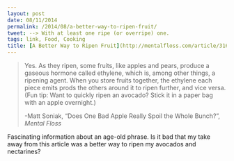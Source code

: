 ```yaml
---
layout: post
date: 08/11/2014
permalink: /2014/08/a-better-way-to-ripen-fruit/
tweet: --> With at least one ripe (or overripe) one.
tags: link, Food, Cooking
title: [A Better Way to Ripen Fruit](http://mentalfloss.com/article/31666/does-one-bad-apple-really-spoil-whole-bunch)
---
```


<blockquote>
  <p>Yes. As they ripen, some fruits, like apples and pears, produce a gaseous hormone called ethylene, which is, among other things, a ripening agent. When you store fruits together, the ethylene each piece emits prods the others around it to ripen further, and vice versa. (Fun tip: Want to quickly ripen an avocado? Stick it in a paper bag with an apple overnight.)</p>
  
  <p>-Matt Soniak, &#8220;Does One Bad Apple Really Spoil the Whole Bunch?&#8221;, <em>Mental Floss</em></p>
</blockquote>

<p>Fascinating information about an age-old phrase. Is it bad that my take away from this article was a better way to ripen my avocados and nectarines?</p>